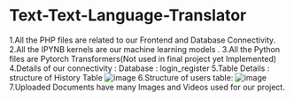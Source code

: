 # Text-Text-Language-Translator
1.All the PHP files are related to our Frontend and Database Connectivity.
2.All the IPYNB kernels are our machine learning models .
3.All the Python files are Pytorch Transformers(Not used in final project yet Implemented)
4.Details of our connectivity : Database : login_register
5.Table Details : structure of History Table
  ![image](https://github.com/Sailaja-111/Text-Text-Language-Translator/assets/119003241/e11f4471-3d87-4165-8080-8eefa23b818a)
6.Structure of users table:
  ![image](https://github.com/Sailaja-111/Text-Text-Language-Translator/assets/119003241/349c104f-48c0-45fa-9fd1-cd88d45a82aa)
7.Uploaded Documents have many Images and Videos used for our project.
